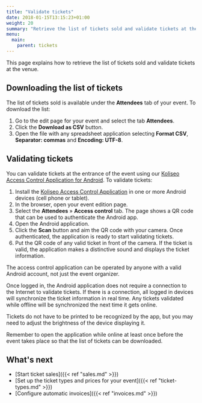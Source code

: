 ```yaml
---
title: "Validate tickets"
date: 2018-01-15T13:15:23+01:00
weight: 20
summary: "Retrieve the list of tickets sold and validate tickets at the venue."
menu:
  main:
    parent: tickets
---
```


This page explains how to retrieve the list of tickets sold and validate tickets at the venue.

## Downloading the list of tickets

The list of tickets sold is available under the **Attendees** tab of your event. To download the list:

1. Go to the edit page for your event and select the tab **Attendees**. 
2. Click the **Download as CSV** button.
3. Open the file with any spreadsheet application selecting **Format CSV**, **Separator: commas** and **Encoding: UTF-8**.

## Validating tickets 

You can validate tickets at the entrance of the event using our [Koliseo Access Control Application for Android](https://play.google.com/store/apps/details?id=com.koliseo). To validate tickets:

1. Install the [Koliseo Access Control Application](https://play.google.com/store/apps/details?id=com.koliseo) in one or more Android devices (cell phone or tablet).
2. In the browser, open your event edition page.
3. Select the **Attendees** &raquo; **Access control** tab. The page shows a QR code that can be used to authenticate the Android app.
4. Open the Android application.
5. Click the **Scan** button and aim the QR code with your camera. Once authenticated, the application is ready to start validating tickets.
6. Put the QR code of any valid ticket in front of the camera. If the ticket is valid, the application makes a distinctive sound and displays the ticket information.

<aside class="note">
The access control application can be operated by anyone with a valid Android account, not just the event organizer.
</aside>

Once logged in, the Android application does not require a connection to the Internet to validate tickets. If there is a connection, all logged in devices will synchronize the ticket information in real time. Any tickets validated while offline will be synchronized the next time it gets online.

Tickets do not have to be printed to be recognized by the app, but you may need to adjust the brightness of the device displaying it.

<aside class="note">
Remember to open the application while online at least once before the event takes place so that the list of tickets can be downloaded. 
</aside>

## What's next

* [Start ticket sales]({{< ref "sales.md" >}})
* [Set up the ticket types and prices for your event]({{< ref "ticket-types.md" >}})
* [Configure automatic invoices]({{< ref "invoices.md" >}})
